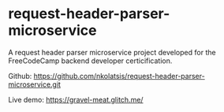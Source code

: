 # request-header-parser-microservice

A request header parser microservice project developed for the FreeCodeCamp backend developer certicification.

Github: https://github.com/nkolatsis/request-header-parser-microservice.git

Live demo: https://gravel-meat.glitch.me/
